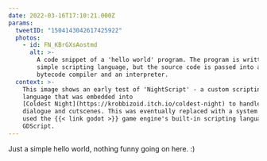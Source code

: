 ```yaml
---
date: 2022-03-16T17:10:21.000Z
params:
  tweetID: "1504143042617425922"
  photos:
    - id: FN_KBrGXsAostmd
      alt: >-
        A code snippet of a 'hello world' program. The program is written in a
        simple scripting language, but the source code is passed into a
        bytecode compiler and an interpreter.
  context: >-
    This image shows an early test of 'NightScript' - a custom scripting
    language that was embedded into
    [Coldest Night](https://krobbizoid.itch.io/coldest-night) to handle
    dialogue and cutscenes. This was eventually replaced with a system that
    used the {{< link godot >}} game engine's built-in scripting language,
    GDScript.
---
```


Just a simple hello world, nothing funny going on here. :)
